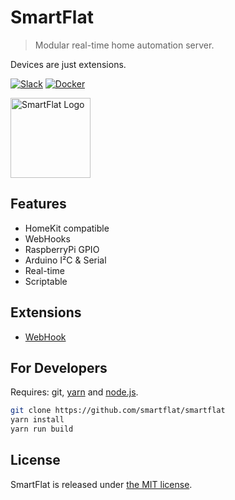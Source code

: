 # SmartFlat

> Modular real-time home automation server.

Devices are just extensions.

[![Slack](https://slack.smartfl.at/badge.svg)](https://slack.smartfl.at)
[![Docker](https://img.shields.io/docker/pulls/smartflat/smartflat.svg)](https://hub.docker.com/r/smartflat/smartflat)

<img src="https://raw.githubusercontent.com/smartflat/smartflat/master/source/images/logo.png" alt="SmartFlat Logo" height="128" width="128">

## Features

- HomeKit compatible
- WebHooks
- RaspberryPi GPIO
- Arduino I²C & Serial
- Real-time
- Scriptable

## Extensions

- [WebHook](https://github.com/smartflat/smartflat-webhooks)

## For Developers

Requires: git, [yarn](https://yarnpkg.com) and [node.js](https://nodejs.org).

```sh
git clone https://github.com/smartflat/smartflat
yarn install
yarn run build
```

## License

SmartFlat is released under [the MIT license](/license.md).
